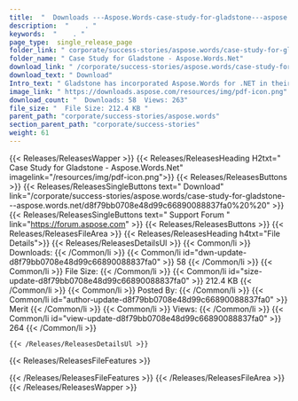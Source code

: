 ```yaml
---
title:  "  Downloads ---Aspose.Words-case-study-for-gladstone---aspose.words.net . " 
description:  "    . " 
keywords:  "    . " 
page_type:  single_release_page
folder_link: " corporate/success-stories/aspose.words/case-study-for-gladstone---aspose.words.net/"
folder_name: " Case Study for Gladstone - Aspose.Words.Net"
download_link: " /corporate/success-stories/aspose.words/case-study-for-gladstone---aspose.words.net/d8f79bb0708e48d99c66890088837fa0"
download_text: " Download"
Intro_text: " Gladstone has incorporated Aspose.Words for .NET in their product Orbit Professi..."
image_link: " https://downloads.aspose.com/resources/img/pdf-icon.png"
download_count: "  Downloads: 58  Views: 263"
file_size: "  File Size: 212.4 KB "
parent_path: "corporate/success-stories/aspose.words"
section_parent_path: "corporate/success-stories"
weight: 61 
---
```


{{< Releases/ReleasesWapper >}}
  {{< Releases/ReleasesHeading H2txt=" Case Study for Gladstone - Aspose.Words.Net" imagelink="/resources/img/pdf-icon.png">}}
  {{< Releases/ReleasesButtons >}}
    {{< Releases/ReleasesSingleButtons text=" Download" link="/corporate/success-stories/aspose.words/case-study-for-gladstone---aspose.words.net/d8f79bb0708e48d99c66890088837fa0%20%20" >}}
    {{< Releases/ReleasesSingleButtons text=" Support Forum " link="https://forum.aspose.com" >}}
  {{< Releases/ReleasesButtons >}}
  {{< Releases/ReleasesFileArea >}}
    {{< Releases/ReleasesHeading h4txt="File Details">}}
    {{< Releases/ReleasesDetailsUl >}}
            {{< Common/li  >}} Downloads: {{< /Common/li >}} 
      {{< Common/li id="dwn-update-d8f79bb0708e48d99c66890088837fa0" >}} 58 {{< /Common/li >}} 
      {{< Common/li  >}} File Size: {{< /Common/li >}} 
      {{< Common/li id="size-update-d8f79bb0708e48d99c66890088837fa0" >}} 212.4 KB {{< /Common/li >}} 
      {{< Common/li  >}} Posted By: {{< /Common/li >}} 
      {{< Common/li id="author-update-d8f79bb0708e48d99c66890088837fa0" >}} Merit {{< /Common/li >}} 
      {{< Common/li  >}} Views: {{< /Common/li >}} 
      {{< Common/li id="view-update-d8f79bb0708e48d99c66890088837fa0" >}} 264 {{< /Common/li >}} 

    {{< /Releases/ReleasesDetailsUl >}}

  {{< Releases/ReleasesFileFeatures >}}
      
  {{< /Releases/ReleasesFileFeatures >}}
 {{< /Releases/ReleasesFileArea >}}
{{< /Releases/ReleasesWapper >}}


